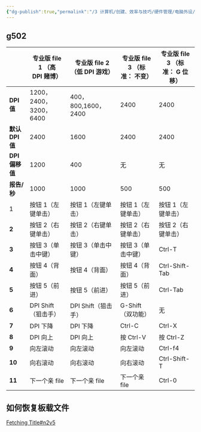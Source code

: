 ```yaml
---
{"dg-publish":true,"permalink":"/3 计算机/创建、效率与技巧/硬件管理/电脑外设/鼠标/","title":"鼠标"}
---
```



## g502

|              | 专业版 file 1 （高 DPI 赌博） | 专业版 file 2（低 DPI 游戏） | 专业版 file 3 （标准： 不变） | 专业版 file 3 （标准： G 位移） |
| ------------ | --------------------- | -------------------- | ------------------- | --------------------- |
| **DPI 值**    | 1200，2400，3200，6400   | 400，800,1600，2400    | 2400                | 2400                  |
| **默认 DPI 值** | 2400                  | 1600                 | 2400                | 2400                  |
| **DPI 偏移值**  | 1200                  | 400                  | 无                   | 无                     |
| **报告/秒**     | 1000                  | 1000                 | 500                 | 500                   |
| 1            | 按钮 1（左键单击）            | 按钮 1（左键单击）           | 按钮 1（左键单击）          | 按钮 1（左键单击）            |
| **2**        | 按钮 2（右键单击）            | 按钮 2（右键单击）           | 按钮 2（右键单击）          | 按钮 2（右键单击）            |
| **3**        | 按钮 3（单击中键）            | 按钮 3（单击中键）           | 按钮 3（单击中键）          | Ctrl-T                |
| **4**        | 按钮 4（背面）              | 按钮 4（背面）             | 按钮 4（背面）            | Ctrl-Shift-Tab        |
| **5**        | 按钮 5（前进）              | 按钮 5（前进）             | 按钮 5（前进）            | Ctrl-Tab              |
| **6**        | DPI Shift（狙击手）        | DPI Shift（狙击手）       | G-Shift（双功能）        | 无                     |
| **7**        | DPI 下降                | DPI 下降               | Ctrl-C              | Ctrl-X                |
| **8**        | DPI 向上                | DPI 向上               | 按 Ctrl-V            | 按 Ctrl-Z              |
| **9**        | 向左滚动                  | 向左滚动                 | 向左滚动                | Ctrl-f4               |
| **10**       | 向右滚动                  | 向右滚动                 | 向右滚动                | Ctrl-Shift-T          |
| **11**       | 下一个亲 file             | 下一个亲 file            | 下一个亲 file           | Ctrl-0                |
## 如何恢复板载文件
[Fetching Title#n2v5](https://www.bilibili.com/opus/700967413352497208)